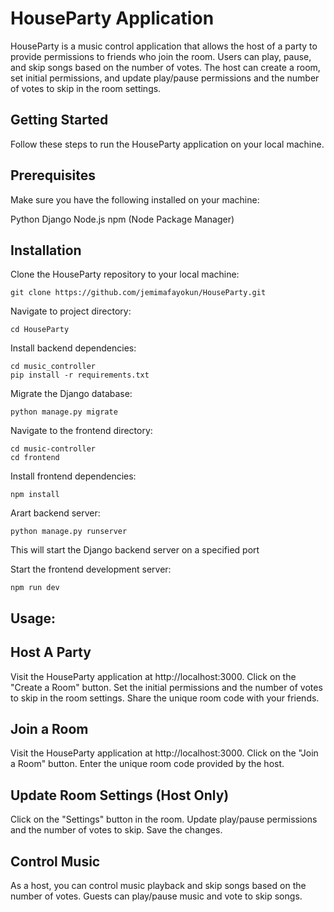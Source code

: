 # HouseParty Application
HouseParty is a music control application that allows the host of a party to provide permissions to friends who join the room. Users can play, pause, and skip songs based on the number of votes. The host can create a room, set initial permissions, and update play/pause permissions and the number of votes to skip in the room settings.

## Getting Started

Follow these steps to run the HouseParty application on your local machine.

## Prerequisites
Make sure you have the following installed on your machine:

Python
Django
Node.js
npm (Node Package Manager)

## Installation

Clone the HouseParty repository to your local machine:

```
git clone https://github.com/jemimafayokun/HouseParty.git
```

Navigate to project directory:

```
cd HouseParty
```

Install backend dependencies:

```
cd music_controller
pip install -r requirements.txt
```

Migrate the Django database:

```
python manage.py migrate
```

Navigate to the frontend directory:

```
cd music-controller
cd frontend
```

Install frontend dependencies:

```
npm install
```

Arart backend server:
```
python manage.py runserver

```
This will start the Django backend server on a specified port

Start the frontend development server:
```
npm run dev
```
## Usage:

## Host A Party
Visit the HouseParty application at http://localhost:3000.
Click on the "Create a Room" button.
Set the initial permissions and the number of votes to skip in the room settings.
Share the unique room code with your friends.

## Join a Room  
Visit the HouseParty application at http://localhost:3000.
Click on the "Join a Room" button.
Enter the unique room code provided by the host.

## Update Room Settings (Host Only)
Click on the "Settings" button in the room.
Update play/pause permissions and the number of votes to skip.
Save the changes.

## Control Music
As a host, you can control music playback and skip songs based on the number of votes.
Guests can play/pause music and vote to skip songs.

